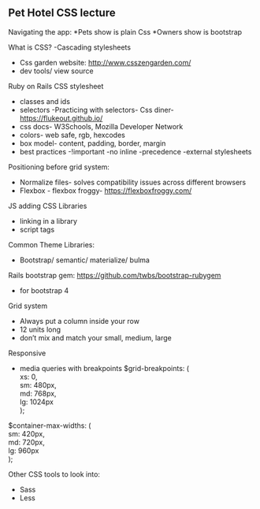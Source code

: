 ## Pet Hotel CSS lecture

Navigating the app:
*Pets show is plain Css
*Owners show is bootstrap

What is CSS? -Cascading stylesheets
* Css garden website: http://www.csszengarden.com/
* dev tools/ view source

Ruby on Rails CSS stylesheet
* classes and ids
* selectors -Practicing with selectors- Css diner- https://flukeout.github.io/
* css docs- W3Schools, Mozilla Developer Network
* colors- web safe, rgb, hexcodes
* box model- content, padding, border, margin
* best practices
	-!important
	-no inline
	-precedence
	-external stylesheets

Positioning before grid system:
* Normalize files- solves compatibility issues across different browsers
* Flexbox - flexbox froggy- https://flexboxfroggy.com/



JS adding CSS Libraries
* linking in a library
* script tags

Common Theme Libraries:
* Bootstrap/ semantic/ materialize/ bulma

Rails bootstrap gem: https://github.com/twbs/bootstrap-rubygem
* for bootstrap 4

Grid system 
* Always put a column inside your row
* 12 units long
* don’t mix and match your small, medium, large

Responsive 
* media queries with breakpoints
$grid-breakpoints: ( <br>
  xs: 0,  <br>
  sm: 480px,  <br>
  md: 768px,  <br>
  lg: 1024px  <br>
);  <br>

$container-max-widths: (  <br>
  sm: 420px, <br>
  md: 720px, <br>
  lg: 960px <br>
); <br>

Other CSS tools to look into:
* Sass
* Less
